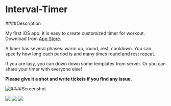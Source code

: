 Interval-Timer
==============
####Description

My first iOS app. It is easy to create customized timer for workout. Download from [App Store](https://itunes.apple.com/us/app/fitting-timer/id841187427?mt=8).

A timer has several phases: warm up, round, rest, cooldown. You can specify how long each period is and many times round and rest repeat.

If you are lasy, you can down down some templates from server. Or you can share your timer with everyone else!

**Please give it a shot and write tickets if you find any issue.**

####Screenshot
<img style="float: left" src="https://is2-ssl.mzstatic.com/image/thumb/Purple3/v4/f5/e7/a8/f5e7a814-2dea-b562-bb16-8302472a8538/pr_source.png/500x500bb-80.png"/>

<img src="https://is3-ssl.mzstatic.com/image/thumb/Purple3/v4/de/55/5c/de555ca3-8bc3-b3c6-74a7-d3102405ec08/pr_source.png/500x500bb-80.png"/>

<img src="https://is3-ssl.mzstatic.com/image/thumb/Purple5/v4/50/3e/04/503e04c8-2e43-9818-5f12-3a1f5c0862cd/pr_source.png/500x500bb-80.png"/>

<img src="https://is1-ssl.mzstatic.com/image/thumb/Purple3/v4/06/1f/80/061f80e4-9e6a-f1f3-71f7-38e10b31f3c8/pr_source.png/500x500bb-80.png"/>

